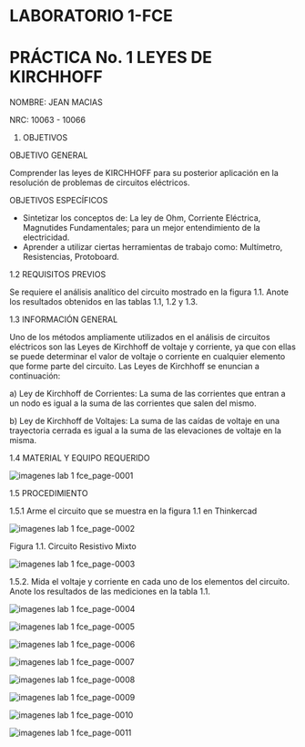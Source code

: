 # LABORATORIO 1-FCE
# PRÁCTICA No. 1 LEYES DE KIRCHHOFF

NOMBRE: JEAN MACIAS

NRC: 10063 - 10066





1. OBJETIVOS

OBJETIVO GENERAL

Comprender las leyes de KIRCHHOFF para su posterior aplicación en la resolución de problemas de circuitos eléctricos.

OBJETIVOS ESPECÍFICOS

* Sintetizar los conceptos de: La ley de Ohm, Corriente Eléctrica, Magnutides Fundamentales; para un mejor entendimiento de la electricidad.
* Aprender a utilizar ciertas herramientas de trabajo como: Multímetro, Resistencias, Protoboard.

1.2 REQUISITOS PREVIOS

Se requiere el análisis analítico del circuito mostrado en la figura 1.1. Anote los resultados obtenidos en las tablas 1.1, 1.2 y 1.3.

1.3 INFORMACIÓN GENERAL

Uno de los métodos ampliamente utilizados en el análisis de circuitos eléctricos son
las Leyes de Kirchhoff de voltaje y corriente, ya que con ellas se puede determinar el
valor de voltaje o corriente en cualquier elemento que forme parte del circuito. Las Leyes
de Kirchhoff se enuncian a continuación:

a) Ley de Kirchhoff de Corrientes: La suma de las corrientes que entran a un
nodo es igual a la suma de las corrientes que salen del mismo.

b) Ley de Kirchhoff de Voltajes: La suma de las caídas de voltaje en una
trayectoria cerrada es igual a la suma de las elevaciones de voltaje en la
misma.

1.4 MATERIAL Y EQUIPO REQUERIDO

![imagenes lab 1 fce_page-0001](https://user-images.githubusercontent.com/116774235/201507259-3fd72629-0088-4d6d-b476-360ef62c9bc4.jpg)

1.5 PROCEDIMIENTO

1.5.1 Arme el circuito que se muestra en la figura 1.1 en Thinkercad

![imagenes lab 1 fce_page-0002](https://user-images.githubusercontent.com/116774235/201507293-851a1e49-5e50-4546-ba65-762574a7e55e.jpg)

Figura 1.1. Circuito Resistivo Mixto

![imagenes lab 1 fce_page-0003](https://user-images.githubusercontent.com/116774235/201507403-5ddf0e59-1697-46e6-b3e1-9ee8550f8d24.jpg)

1.5.2. Mida el voltaje y corriente en cada uno de los elementos del circuito. Anote los resultados de las mediciones en la tabla 1.1.


![imagenes lab 1 fce_page-0004](https://user-images.githubusercontent.com/116774235/201507449-4817320f-4512-434b-9422-4260d906c151.jpg)

![imagenes lab 1 fce_page-0005](https://user-images.githubusercontent.com/116774235/201507451-96831880-eb35-43c0-bfa2-f0d1886c75ad.jpg)

![imagenes lab 1 fce_page-0006](https://user-images.githubusercontent.com/116774235/201507454-347f8887-d00d-44ca-a203-3a8d57865739.jpg)

![imagenes lab 1 fce_page-0007](https://user-images.githubusercontent.com/116774235/201507458-98fecaef-fdeb-478f-bbd6-92154a57e8f3.jpg)

![imagenes lab 1 fce_page-0008](https://user-images.githubusercontent.com/116774235/201507461-94063341-a5e8-49dd-a546-84a62cf2d31d.jpg)

![imagenes lab 1 fce_page-0009](https://user-images.githubusercontent.com/116774235/201507464-30f365f8-2a8d-40b8-bb4f-6f00cdb5a59f.jpg)

![imagenes lab 1 fce_page-0010](https://user-images.githubusercontent.com/116774235/201507467-48fca1f5-3803-43c5-9cc3-bdfbbfaa8b28.jpg)

![imagenes lab 1 fce_page-0011](https://user-images.githubusercontent.com/116774235/201507470-cc2f1e9b-3c3a-4f3e-a47a-4d9c9c1465f0.jpg)

